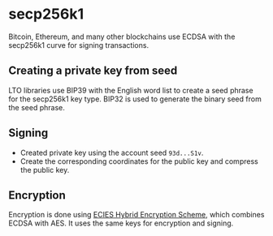 # secp256k1

Bitcoin, Ethereum, and many other blockchains use ECDSA with the secp256k1 curve for signing transactions.

## Creating a private key from seed

LTO libraries use BIP39 with the English word list to create a seed phrase for the secp256k1 key type. BIP32 is used to generate the binary seed from the seed phrase.

## Signing

* Created private key using the account seed `93d...S1v`.
* Create the corresponding coordinates for the public key and compress the public key.

## Encryption

Encryption is done using [ECIES Hybrid Encryption Scheme](https://cryptobook.nakov.com/asymmetric-key-ciphers/ecies-public-key-encryption), which combines ECDSA with AES. It uses the same keys for encryption and signing.
